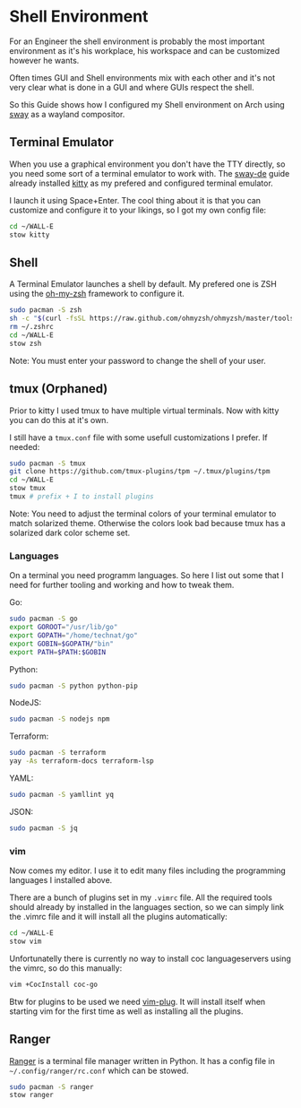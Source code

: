 # Shell Environment

For an Engineer the shell environment is probably the most important environment as it's his workplace, his workspace and can be customized however he wants.

Often times GUI and Shell environments mix with each other and it's not very clear what is done in a GUI and where GUIs respect the shell.

So this Guide shows how I configured my Shell environment on Arch using [sway](https://swaywm.org/) as a wayland compositor.

## Terminal Emulator

When you use a graphical environment you don't have the TTY directly, so you need some sort of a terminal emulator to work with. The [sway-de](./sway-de.md) guide already installed [kitty](https://sw.kovidgoyal.net/kitty/) as my prefered and configured terminal emulator. 

I launch it using Space+Enter. The cool thing about it is that you can customize and configure it to your likings, so I got my own config file:

```bash
cd ~/WALL-E
stow kitty
```

## Shell 

A Terminal Emulator launches a shell by default. My prefered one is ZSH using the [oh-my-zsh](https://ohmyz.sh/) framework to configure it.


```bash
sudo pacman -S zsh
sh -c "$(curl -fsSL https://raw.github.com/ohmyzsh/ohmyzsh/master/tools/install.sh)"
rm ~/.zshrc
cd ~/WALL-E
stow zsh
```

Note: You must enter your password to change the shell of your user.
  
## tmux (Orphaned)

Prior to kitty I used tmux to have multiple virtual terminals. Now with kitty you can do this at it's own.

I still have a `tmux.conf` file with some usefull customizations I prefer. If needed:

```bash
sudo pacman -S tmux
git clone https://github.com/tmux-plugins/tpm ~/.tmux/plugins/tpm
cd ~/WALL-E
stow tmux
tmux # prefix + I to install plugins
```  

Note: You need to adjust the terminal colors of your terminal emulator to match solarized theme. Otherwise the colors look bad because tmux has a solarized dark color scheme set.

### Languages

On a terminal you need programm languages. So here I list out some that I need for further tooling and working and how to tweak them.

Go:

```bash
sudo pacman -S go
export GOROOT="/usr/lib/go"
export GOPATH="/home/technat/go"
export GOBIN=$GOPATH/"bin"
export PATH=$PATH:$GOBIN
```

Python:

```bash
sudo pacman -S python python-pip
```

NodeJS:

```bash
sudo pacman -S nodejs npm
```

Terraform:

```bash
sudo pacman -S terraform 
yay -As terraform-docs terraform-lsp
```

YAML:

```bash
sudo pacman -S yamllint yq
```

JSON:

```bash
sudo pacman -S jq
```

### vim

Now comes my editor. I use it to edit many files including the programming languages I installed above.

There are a bunch of plugins set in my `.vimrc` file. All the required tools should already by installed in the languages section, so we can simply link the .vimrc file and it will install all the plugins automatically:

```bash
cd ~/WALL-E
stow vim
```

Unfortunatelly there is currently no way to install coc languageservers using the vimrc, so do this manually:

```bash
vim +CocInstall coc-go 
```

Btw for plugins to be used we need [vim-plug](https://github.com/junegunn/vim-plug). It will install itself when starting vim for the first time as well as installing all the plugins.

## Ranger

[Ranger](https://github.com/ranger/ranger) is a terminal file manager written in Python. It has a config file in `~/.config/ranger/rc.conf` which can be stowed.

```bash
sudo pacman -S ranger
stow ranger
```
